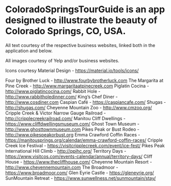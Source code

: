 # ColoradoSpringsTourGuide is an app designed to illustrate the beauty of Colorado Springs, CO, USA.

All text courtesy of the respective business websites, linked both in the application and below.

All images courtesy of Yelp and/or business websites.

Icons courtesy Material Design - https://material.io/tools/icons/

Four by Brother Luck - http://www.fourbybrotherluck.com
The Margarita at Pine Creek - http://www.margaritaatpinecreek.com
Piglatin Cocina - http://www.piglatincocina.com/
Rabbit Hole - http://www.rabbitholedinner.com/
King’s Chef Diner - http://www.cosdiner.com
Caspian Café - https://caspiancafe.com/
Shugas - http://shugas.com/
Cheyenne Mountain Zoo - http://www.cmzoo.org/
Cripple Creek & Victor Narrow Gauge Railroad - http://cripplecreekrailroad.com/
Manitou Cliff Dwellings - https://www.cliffdwellingsmuseum.com/
Ghost Town Museum - http://www.ghosttownmuseum.com
Pikes Peak or Bust Rodeo - http://www.pikespeakorbust.org
Emma Crawford Coffin Races - https://manitousprings.org/calendar/emma-crawford-coffin-races/
Cripple Creek Ice Festival - https://visitcripplecreek.com/event/ice-fest/
Pikes Peak International Hill Climb - http://ppihc.org/
Territory Days - https://www.visitcos.com/events-calendar/annual/territory-days/
Cliff House - https://www.thecliffhouse.com/
Cheyenne Mountain Resort - http://www.cheyennemountain.com
The Broadmoor - https://www.broadmoor.com/
Glen Eyrie Castle - https://gleneyrie.org/
SunMountain Retreat - https://www.sunwellness.net/sunmountain/stay/

